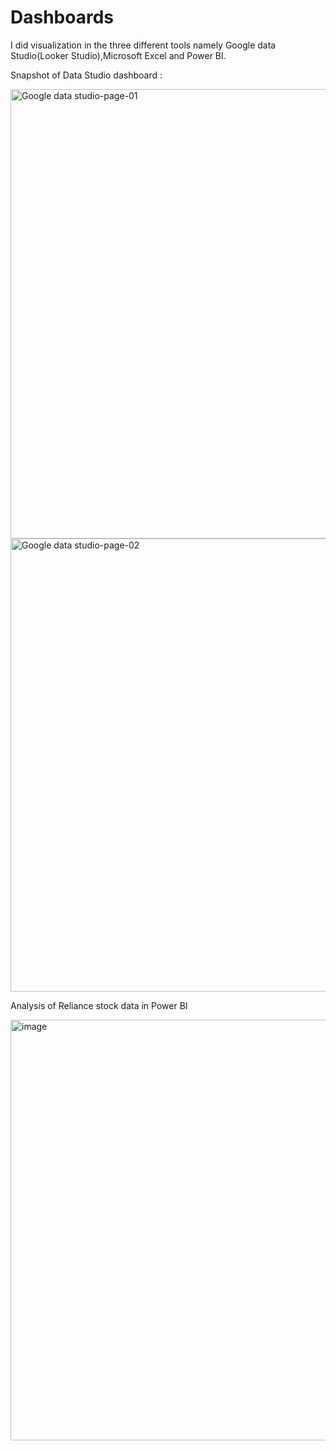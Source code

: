 # Dashboards

I did visualization in the three different tools namely Google data Studio(Looker Studio),Microsoft Excel and Power BI.

Snapshot of Data Studio dashboard : 

<img width="719" alt="Google data studio-page-01" src="https://user-images.githubusercontent.com/106624891/232537489-fd629195-1594-4303-800c-24c4c0593e83.png">

<img width="725" alt="Google data studio-page-02" src="https://user-images.githubusercontent.com/106624891/232537562-7a7c81b6-7e28-4ead-987d-38999efb48f8.png">


Analysis of Reliance stock data in Power BI

<img width="673" alt="image" src="https://user-images.githubusercontent.com/106624891/232538239-1fbd5fee-a8f4-4671-bea0-51d30ca98f38.png">
